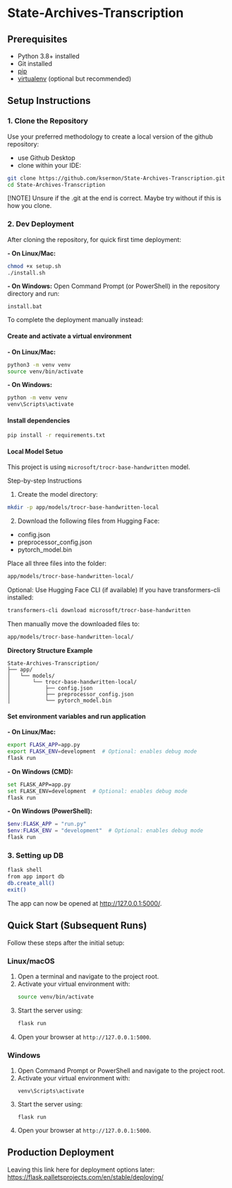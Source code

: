 # State-Archives-Transcription
## Prerequisites

- Python 3.8+ installed
- Git installed
- [pip](https://pip.pypa.io/en/stable/installation/)
- [virtualenv](https://virtualenv.pypa.io/en/latest/installation.html) (optional but recommended)

## Setup Instructions

### 1. Clone the Repository
Use your preferred methodology to create a local version of the github repository:

- use Github Desktop
- clone within your IDE:
```bash
git clone https://github.com/ksermon/State-Archives-Transcription.git
cd State-Archives-Transcription
```
[!NOTE]
Unsure if the .git at the end is correct. Maybe try without if this is how you clone.

### 2. Dev Deployment

After cloning the repository, for quick first time deployment:

**- On Linux/Mac:**
```bash
chmod +x setup.sh
./install.sh
```

**- On Windows:**
Open Command Prompt (or PowerShell) in the repository directory and run:
```
install.bat
```

To complete the deployment manually instead:

#### Create and activate a virtual environment
**- On Linux/Mac:**
```bash
python3 -m venv venv
source venv/bin/activate
```

**- On Windows:**
```bash
python -m venv venv
venv\Scripts\activate
```

#### Install dependencies
```bash
pip install -r requirements.txt
```

#### Local Model Setuo ####
This project is using `microsoft/trocr-base-handwritten` model.

Step-by-step Instructions
1. Create the model directory:
```bash
mkdir -p app/models/trocr-base-handwritten-local
```
2. Download the following files from Hugging Face:
- config.json
- preprocessor_config.json
- pytorch_model.bin

Place all three files into the folder:

```bash
app/models/trocr-base-handwritten-local/
```
Optional: Use Hugging Face CLI (if available)
If you have transformers-cli installed:

```bash
transformers-cli download microsoft/trocr-base-handwritten
```
Then manually move the downloaded files to:

```bash
app/models/trocr-base-handwritten-local/
```
**Directory Structure Example**
```
State-Archives-Transcription/
├── app/
│   └── models/
│       └── trocr-base-handwritten-local/
│           ├── config.json
│           ├── preprocessor_config.json
│           └── pytorch_model.bin
```

#### Set environment variables and run application

**- On Linux/Mac:**
```bash
export FLASK_APP=app.py
export FLASK_ENV=development  # Optional: enables debug mode
flask run
```

**- On Windows (CMD):**
```bash
set FLASK_APP=app.py
set FLASK_ENV=development  # Optional: enables debug mode
flask run
```

**- On Windows (PowerShell):**
```PowerShell
$env:FLASK_APP = "run.py"
$env:FLASK_ENV = "development"  # Optional: enables debug mode
flask run
```

### 3. Setting up DB

```bash
flask shell
from app import db
db.create_all()
exit()
```

The app can now be opened at http://127.0.0.1:5000/.

## Quick Start (Subsequent Runs)

Follow these steps after the initial setup:

### Linux/macOS
1. Open a terminal and navigate to the project root.
2. Activate your virtual environment with:
   ```bash
   source venv/bin/activate
   ```
3. Start the server using:
   ```bash
   flask run
   ```
4. Open your browser at `http://127.0.0.1:5000`.

### Windows
1. Open Command Prompt or PowerShell and navigate to the project root.
2. Activate your virtual environment with:
   ```batch
   venv\Scripts\activate
   ```
3. Start the server using:
   ```batch
   flask run
   ```
4. Open your browser at `http://127.0.0.1:5000`.


## Production Deployment
Leaving this link here for deployment options later:
https://flask.palletsprojects.com/en/stable/deploying/

